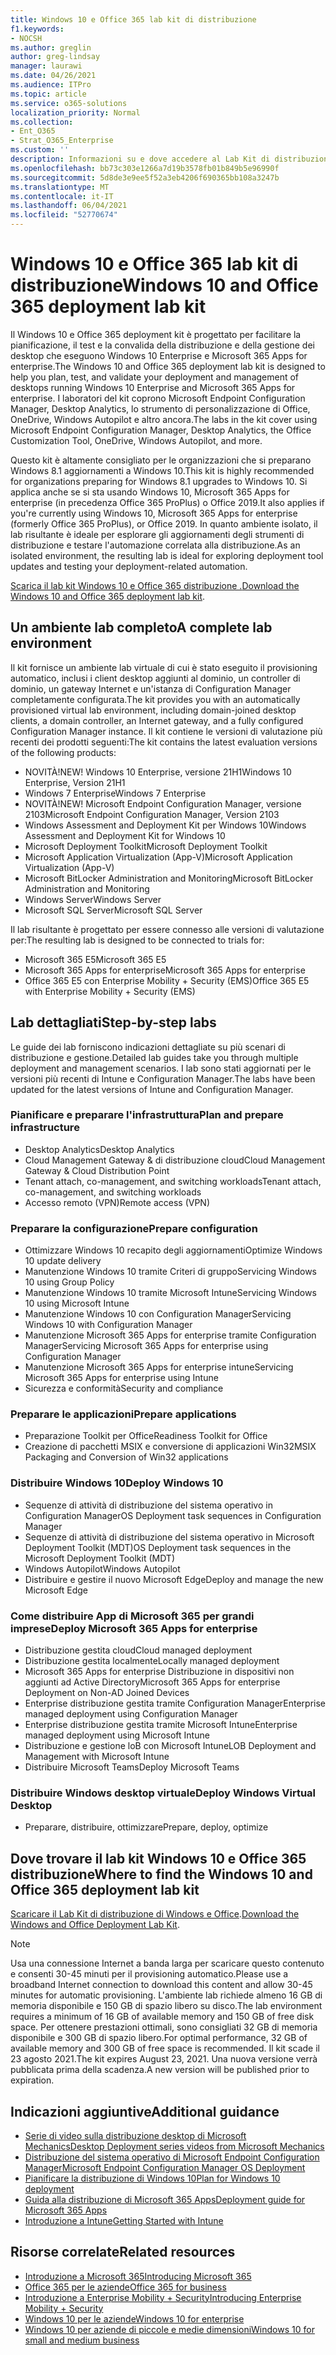 ```yaml
---
title: Windows 10 e Office 365 lab kit di distribuzione
f1.keywords:
- NOCSH
ms.author: greglin
author: greg-lindsay
manager: laurawi
ms.date: 04/26/2021
ms.audience: ITPro
ms.topic: article
ms.service: o365-solutions
localization_priority: Normal
ms.collection:
- Ent_O365
- Strat_O365_Enterprise
ms.custom: ''
description: Informazioni su e dove accedere al Lab Kit di distribuzione di Windows e Office.
ms.openlocfilehash: bb73c303e1266a7d19b3578fb01b849b5e96990f
ms.sourcegitcommit: 5d8de3e9ee5f52a3eb4206f690365bb108a3247b
ms.translationtype: MT
ms.contentlocale: it-IT
ms.lasthandoff: 06/04/2021
ms.locfileid: "52770674"
---
```

# <a name="windows-10-and-office-365-deployment-lab-kit"></a><span data-ttu-id="a0f4a-103">Windows 10 e Office 365 lab kit di distribuzione</span><span class="sxs-lookup"><span data-stu-id="a0f4a-103">Windows 10 and Office 365 deployment lab kit</span></span>

<span data-ttu-id="a0f4a-104">Il Windows 10 e Office 365 deployment kit è progettato per facilitare la pianificazione, il test e la convalida della distribuzione e della gestione dei desktop che eseguono Windows 10 Enterprise e Microsoft 365 Apps for enterprise.</span><span class="sxs-lookup"><span data-stu-id="a0f4a-104">The Windows 10 and Office 365 deployment lab kit is designed to help you plan, test, and validate your deployment and management of desktops running Windows 10 Enterprise and Microsoft 365 Apps for enterprise.</span></span> <span data-ttu-id="a0f4a-105">I laboratori del kit coprono Microsoft Endpoint Configuration Manager, Desktop Analytics, lo strumento di personalizzazione di Office, OneDrive, Windows Autopilot e altro ancora.</span><span class="sxs-lookup"><span data-stu-id="a0f4a-105">The labs in the kit cover using Microsoft Endpoint Configuration Manager, Desktop Analytics, the Office Customization Tool, OneDrive, Windows Autopilot, and more.</span></span>

<span data-ttu-id="a0f4a-106">Questo kit è altamente consigliato per le organizzazioni che si preparano Windows 8.1 aggiornamenti a Windows 10.</span><span class="sxs-lookup"><span data-stu-id="a0f4a-106">This kit is highly recommended for organizations preparing for Windows 8.1 upgrades to Windows 10.</span></span> <span data-ttu-id="a0f4a-107">Si applica anche se si sta usando Windows 10, Microsoft 365 Apps for enterprise (in precedenza Office 365 ProPlus) o Office 2019.</span><span class="sxs-lookup"><span data-stu-id="a0f4a-107">It also applies if you're currently using Windows 10, Microsoft 365 Apps for enterprise (formerly Office 365 ProPlus), or Office 2019.</span></span> <span data-ttu-id="a0f4a-108">In quanto ambiente isolato, il lab risultante è ideale per esplorare gli aggiornamenti degli strumenti di distribuzione e testare l'automazione correlata alla distribuzione.</span><span class="sxs-lookup"><span data-stu-id="a0f4a-108">As an isolated environment, the resulting lab is ideal for exploring deployment tool updates and testing your deployment-related automation.</span></span>

<span data-ttu-id="a0f4a-109">[Scarica il lab kit Windows 10 e Office 365 distribuzione .](https://www.microsoft.com/evalcenter/evaluate-lab-kit)</span><span class="sxs-lookup"><span data-stu-id="a0f4a-109">[Download the Windows 10 and Office 365 deployment lab kit](https://www.microsoft.com/evalcenter/evaluate-lab-kit).</span></span>

## <a name="a-complete-lab-environment"></a><span data-ttu-id="a0f4a-110">Un ambiente lab completo</span><span class="sxs-lookup"><span data-stu-id="a0f4a-110">A complete lab environment</span></span>

<span data-ttu-id="a0f4a-111">Il kit fornisce un ambiente lab virtuale di cui è stato eseguito il provisioning automatico, inclusi i client desktop aggiunti al dominio, un controller di dominio, un gateway Internet e un'istanza di Configuration Manager completamente configurata.</span><span class="sxs-lookup"><span data-stu-id="a0f4a-111">The kit provides you with an automatically provisioned virtual lab environment, including domain-joined desktop clients, a domain controller, an Internet gateway, and a fully configured Configuration Manager instance.</span></span> <span data-ttu-id="a0f4a-112">Il kit contiene le versioni di valutazione più recenti dei prodotti seguenti:</span><span class="sxs-lookup"><span data-stu-id="a0f4a-112">The kit contains the latest evaluation versions of the following products:</span></span>

  - <span data-ttu-id="a0f4a-113">NOVITÀ!</span><span class="sxs-lookup"><span data-stu-id="a0f4a-113">NEW!</span></span> <span data-ttu-id="a0f4a-114">Windows 10 Enterprise, versione 21H1</span><span class="sxs-lookup"><span data-stu-id="a0f4a-114">Windows 10 Enterprise, Version 21H1</span></span>
  - <span data-ttu-id="a0f4a-115">Windows 7 Enterprise</span><span class="sxs-lookup"><span data-stu-id="a0f4a-115">Windows 7 Enterprise</span></span>
  - <span data-ttu-id="a0f4a-116">NOVITÀ!</span><span class="sxs-lookup"><span data-stu-id="a0f4a-116">NEW!</span></span> <span data-ttu-id="a0f4a-117">Microsoft Endpoint Configuration Manager, versione 2103</span><span class="sxs-lookup"><span data-stu-id="a0f4a-117">Microsoft Endpoint Configuration Manager, Version 2103</span></span>
  - <span data-ttu-id="a0f4a-118">Windows Assessment and Deployment Kit per Windows 10</span><span class="sxs-lookup"><span data-stu-id="a0f4a-118">Windows Assessment and Deployment Kit for Windows 10</span></span>
  - <span data-ttu-id="a0f4a-119">Microsoft Deployment Toolkit</span><span class="sxs-lookup"><span data-stu-id="a0f4a-119">Microsoft Deployment Toolkit</span></span>
  - <span data-ttu-id="a0f4a-120">Microsoft Application Virtualization (App-V)</span><span class="sxs-lookup"><span data-stu-id="a0f4a-120">Microsoft Application Virtualization (App-V)</span></span>
  - <span data-ttu-id="a0f4a-121">Microsoft BitLocker Administration and Monitoring</span><span class="sxs-lookup"><span data-stu-id="a0f4a-121">Microsoft BitLocker Administration and Monitoring</span></span> 
  - <span data-ttu-id="a0f4a-122">Windows Server</span><span class="sxs-lookup"><span data-stu-id="a0f4a-122">Windows Server</span></span> 
  - <span data-ttu-id="a0f4a-123">Microsoft SQL Server</span><span class="sxs-lookup"><span data-stu-id="a0f4a-123">Microsoft SQL Server</span></span> 

<span data-ttu-id="a0f4a-124">Il lab risultante è progettato per essere connesso alle versioni di valutazione per:</span><span class="sxs-lookup"><span data-stu-id="a0f4a-124">The resulting lab is designed to be connected to trials for:</span></span> 

  - <span data-ttu-id="a0f4a-125">Microsoft 365 E5</span><span class="sxs-lookup"><span data-stu-id="a0f4a-125">Microsoft 365 E5</span></span>
  - <span data-ttu-id="a0f4a-126">Microsoft 365 Apps for enterprise</span><span class="sxs-lookup"><span data-stu-id="a0f4a-126">Microsoft 365 Apps for enterprise</span></span>
  - <span data-ttu-id="a0f4a-127">Office 365 E5 con Enterprise Mobility + Security (EMS)</span><span class="sxs-lookup"><span data-stu-id="a0f4a-127">Office 365 E5 with Enterprise Mobility + Security (EMS)</span></span>

## <a name="step-by-step-labs"></a><span data-ttu-id="a0f4a-128">Lab dettagliati</span><span class="sxs-lookup"><span data-stu-id="a0f4a-128">Step-by-step labs</span></span>

<span data-ttu-id="a0f4a-129">Le guide dei lab forniscono indicazioni dettagliate su più scenari di distribuzione e gestione.</span><span class="sxs-lookup"><span data-stu-id="a0f4a-129">Detailed lab guides take you through multiple deployment and management scenarios.</span></span> <span data-ttu-id="a0f4a-130">I lab sono stati aggiornati per le versioni più recenti di Intune e Configuration Manager.</span><span class="sxs-lookup"><span data-stu-id="a0f4a-130">The labs have been updated for the latest versions of Intune and Configuration Manager.</span></span> 

### <a name="plan-and-prepare-infrastructure"></a><span data-ttu-id="a0f4a-131">Pianificare e preparare l'infrastruttura</span><span class="sxs-lookup"><span data-stu-id="a0f4a-131">Plan and prepare infrastructure</span></span> 
- <span data-ttu-id="a0f4a-132">Desktop Analytics</span><span class="sxs-lookup"><span data-stu-id="a0f4a-132">Desktop Analytics</span></span> 
- <span data-ttu-id="a0f4a-133">Cloud Management Gateway & di distribuzione cloud</span><span class="sxs-lookup"><span data-stu-id="a0f4a-133">Cloud Management Gateway & Cloud Distribution Point</span></span> 
- <span data-ttu-id="a0f4a-134">Tenant attach, co-management, and switching workloads</span><span class="sxs-lookup"><span data-stu-id="a0f4a-134">Tenant attach, co-management, and switching workloads</span></span> 
- <span data-ttu-id="a0f4a-135">Accesso remoto (VPN)</span><span class="sxs-lookup"><span data-stu-id="a0f4a-135">Remote access (VPN)</span></span> 

### <a name="prepare-configuration"></a><span data-ttu-id="a0f4a-136">Preparare la configurazione</span><span class="sxs-lookup"><span data-stu-id="a0f4a-136">Prepare configuration</span></span>   

- <span data-ttu-id="a0f4a-137">Ottimizzare Windows 10 recapito degli aggiornamenti</span><span class="sxs-lookup"><span data-stu-id="a0f4a-137">Optimize Windows 10 update delivery</span></span>   
- <span data-ttu-id="a0f4a-138">Manutenzione Windows 10 tramite Criteri di gruppo</span><span class="sxs-lookup"><span data-stu-id="a0f4a-138">Servicing Windows 10 using Group Policy</span></span>
- <span data-ttu-id="a0f4a-139">Manutenzione Windows 10 tramite Microsoft Intune</span><span class="sxs-lookup"><span data-stu-id="a0f4a-139">Servicing Windows 10 using Microsoft Intune</span></span>   
- <span data-ttu-id="a0f4a-140">Manutenzione Windows 10 con Configuration Manager</span><span class="sxs-lookup"><span data-stu-id="a0f4a-140">Servicing Windows 10 with Configuration Manager</span></span>   
- <span data-ttu-id="a0f4a-141">Manutenzione Microsoft 365 Apps for enterprise tramite Configuration Manager</span><span class="sxs-lookup"><span data-stu-id="a0f4a-141">Servicing Microsoft 365 Apps for enterprise using Configuration Manager</span></span>   
- <span data-ttu-id="a0f4a-142">Manutenzione Microsoft 365 Apps for enterprise intune</span><span class="sxs-lookup"><span data-stu-id="a0f4a-142">Servicing Microsoft 365 Apps for enterprise using Intune</span></span>  
- <span data-ttu-id="a0f4a-143">Sicurezza e conformità</span><span class="sxs-lookup"><span data-stu-id="a0f4a-143">Security and compliance</span></span>   

### <a name="prepare-applications"></a><span data-ttu-id="a0f4a-144">Preparare le applicazioni</span><span class="sxs-lookup"><span data-stu-id="a0f4a-144">Prepare applications</span></span>    

- <span data-ttu-id="a0f4a-145">Preparazione Toolkit per Office</span><span class="sxs-lookup"><span data-stu-id="a0f4a-145">Readiness Toolkit for Office</span></span>  
- <span data-ttu-id="a0f4a-146">Creazione di pacchetti MSIX e conversione di applicazioni Win32</span><span class="sxs-lookup"><span data-stu-id="a0f4a-146">MSIX Packaging and Conversion of Win32 applications</span></span>   

### <a name="deploy-windows-10"></a><span data-ttu-id="a0f4a-147">Distribuire Windows 10</span><span class="sxs-lookup"><span data-stu-id="a0f4a-147">Deploy Windows 10</span></span>   

- <span data-ttu-id="a0f4a-148">Sequenze di attività di distribuzione del sistema operativo in Configuration Manager</span><span class="sxs-lookup"><span data-stu-id="a0f4a-148">OS Deployment task sequences in Configuration Manager</span></span>
- <span data-ttu-id="a0f4a-149">Sequenze di attività di distribuzione del sistema operativo in Microsoft Deployment Toolkit (MDT)</span><span class="sxs-lookup"><span data-stu-id="a0f4a-149">OS Deployment task sequences in the Microsoft Deployment Toolkit (MDT)</span></span>
- <span data-ttu-id="a0f4a-150">Windows Autopilot</span><span class="sxs-lookup"><span data-stu-id="a0f4a-150">Windows Autopilot</span></span>
- <span data-ttu-id="a0f4a-151">Distribuire e gestire il nuovo Microsoft Edge</span><span class="sxs-lookup"><span data-stu-id="a0f4a-151">Deploy and manage the new Microsoft Edge</span></span>  

### <a name="deploy-microsoft-365-apps-for-enterprise"></a><span data-ttu-id="a0f4a-152">Come distribuire App di Microsoft 365 per grandi imprese</span><span class="sxs-lookup"><span data-stu-id="a0f4a-152">Deploy Microsoft 365 Apps for enterprise</span></span>    

- <span data-ttu-id="a0f4a-153">Distribuzione gestita cloud</span><span class="sxs-lookup"><span data-stu-id="a0f4a-153">Cloud managed deployment</span></span>  
- <span data-ttu-id="a0f4a-154">Distribuzione gestita localmente</span><span class="sxs-lookup"><span data-stu-id="a0f4a-154">Locally managed deployment</span></span>    
- <span data-ttu-id="a0f4a-155">Microsoft 365 Apps for enterprise Distribuzione in dispositivi non aggiunti ad Active Directory</span><span class="sxs-lookup"><span data-stu-id="a0f4a-155">Microsoft 365 Apps for enterprise Deployment on Non-AD Joined Devices</span></span> 
- <span data-ttu-id="a0f4a-156">Enterprise distribuzione gestita tramite Configuration Manager</span><span class="sxs-lookup"><span data-stu-id="a0f4a-156">Enterprise managed deployment using Configuration Manager</span></span>
- <span data-ttu-id="a0f4a-157">Enterprise distribuzione gestita tramite Microsoft Intune</span><span class="sxs-lookup"><span data-stu-id="a0f4a-157">Enterprise managed deployment using Microsoft Intune</span></span>  
- <span data-ttu-id="a0f4a-158">Distribuzione e gestione loB con Microsoft Intune</span><span class="sxs-lookup"><span data-stu-id="a0f4a-158">LOB Deployment and Management with Microsoft Intune</span></span>
- <span data-ttu-id="a0f4a-159">Distribuire Microsoft Teams</span><span class="sxs-lookup"><span data-stu-id="a0f4a-159">Deploy Microsoft Teams</span></span>

### <a name="deploy-windows-virtual-desktop"></a><span data-ttu-id="a0f4a-160">Distribuire Windows desktop virtuale</span><span class="sxs-lookup"><span data-stu-id="a0f4a-160">Deploy Windows Virtual Desktop</span></span>  

- <span data-ttu-id="a0f4a-161">Preparare, distribuire, ottimizzare</span><span class="sxs-lookup"><span data-stu-id="a0f4a-161">Prepare, deploy, optimize</span></span>
 
## <a name="where-to-find-the-windows-10-and-office-365-deployment-lab-kit"></a><span data-ttu-id="a0f4a-162">Dove trovare il lab kit Windows 10 e Office 365 distribuzione</span><span class="sxs-lookup"><span data-stu-id="a0f4a-162">Where to find the Windows 10 and Office 365 deployment lab kit</span></span>

<span data-ttu-id="a0f4a-163">[Scaricare il Lab Kit di distribuzione di Windows e Office](https://www.microsoft.com/evalcenter/evaluate-lab-kit).</span><span class="sxs-lookup"><span data-stu-id="a0f4a-163">[Download the Windows and Office Deployment Lab Kit](https://www.microsoft.com/evalcenter/evaluate-lab-kit).</span></span>

> [!NOTE]
> <span data-ttu-id="a0f4a-164">Usa una connessione Internet a banda larga per scaricare questo contenuto e consenti 30-45 minuti per il provisioning automatico.</span><span class="sxs-lookup"><span data-stu-id="a0f4a-164">Please use a broadband Internet connection to download this content and allow 30-45 minutes for automatic provisioning.</span></span> <span data-ttu-id="a0f4a-165">L'ambiente lab richiede almeno 16 GB di memoria disponibile e 150 GB di spazio libero su disco.</span><span class="sxs-lookup"><span data-stu-id="a0f4a-165">The lab environment requires a minimum of 16 GB of available memory and 150 GB of free disk space.</span></span> <span data-ttu-id="a0f4a-166">Per ottenere prestazioni ottimali, sono consigliati 32 GB di memoria disponibile e 300 GB di spazio libero.</span><span class="sxs-lookup"><span data-stu-id="a0f4a-166">For optimal performance, 32 GB of available memory and 300 GB of free space is recommended.</span></span> <span data-ttu-id="a0f4a-167">Il kit scade il 23 agosto 2021.</span><span class="sxs-lookup"><span data-stu-id="a0f4a-167">The kit expires August 23, 2021.</span></span> <span data-ttu-id="a0f4a-168">Una nuova versione verrà pubblicata prima della scadenza.</span><span class="sxs-lookup"><span data-stu-id="a0f4a-168">A new version will be published prior to expiration.</span></span>

## <a name="additional-guidance"></a><span data-ttu-id="a0f4a-169">Indicazioni aggiuntive</span><span class="sxs-lookup"><span data-stu-id="a0f4a-169">Additional guidance</span></span>

  - [<span data-ttu-id="a0f4a-170">Serie di video sulla distribuzione desktop di Microsoft Mechanics</span><span class="sxs-lookup"><span data-stu-id="a0f4a-170">Desktop Deployment series videos from Microsoft Mechanics</span></span>](https://www.aka.ms/watchhowtoshift)
  - [<span data-ttu-id="a0f4a-171">Distribuzione del sistema operativo di Microsoft Endpoint Configuration Manager</span><span class="sxs-lookup"><span data-stu-id="a0f4a-171">Microsoft Endpoint Configuration Manager OS Deployment</span></span>](/mem/configmgr/osd/understand/introduction-to-operating-system-deployment)
  - [<span data-ttu-id="a0f4a-172">Pianificare la distribuzione di Windows 10</span><span class="sxs-lookup"><span data-stu-id="a0f4a-172">Plan for Windows 10 deployment</span></span>](/windows/deployment/planning/index)
  - [<span data-ttu-id="a0f4a-173">Guida alla distribuzione di Microsoft 365 Apps</span><span class="sxs-lookup"><span data-stu-id="a0f4a-173">Deployment guide for Microsoft 365 Apps</span></span>](/deployoffice/deployment-guide-microsoft-365-apps)
  - [<span data-ttu-id="a0f4a-174">Introduzione a Intune</span><span class="sxs-lookup"><span data-stu-id="a0f4a-174">Getting Started with Intune</span></span>](/intune/get-started-evaluation)

## <a name="related-resources"></a><span data-ttu-id="a0f4a-175">Risorse correlate</span><span class="sxs-lookup"><span data-stu-id="a0f4a-175">Related resources</span></span>

  - [<span data-ttu-id="a0f4a-176">Introduzione a Microsoft 365</span><span class="sxs-lookup"><span data-stu-id="a0f4a-176">Introducing Microsoft 365</span></span>](https://www.microsoft.com/microsoft-365/default.aspx)
  - [<span data-ttu-id="a0f4a-177">Office 365 per le aziende</span><span class="sxs-lookup"><span data-stu-id="a0f4a-177">Office 365 for business</span></span>](https://products.office.com/business/office)
  - [<span data-ttu-id="a0f4a-178">Introduzione a Enterprise Mobility + Security</span><span class="sxs-lookup"><span data-stu-id="a0f4a-178">Introducing Enterprise Mobility + Security</span></span>](https://www.microsoft.com/cloud-platform/enterprise-mobility-security)
  - [<span data-ttu-id="a0f4a-179">Windows 10 per le aziende</span><span class="sxs-lookup"><span data-stu-id="a0f4a-179">Windows 10 for enterprise</span></span>](https://www.microsoft.com/WindowsForBusiness/windows-for-enterprise)
  - [<span data-ttu-id="a0f4a-180">Windows 10 per aziende di piccole e medie dimensioni</span><span class="sxs-lookup"><span data-stu-id="a0f4a-180">Windows 10 for small and medium business</span></span>](https://www.microsoft.com/WindowsForBusiness/windows-for-small-business)
